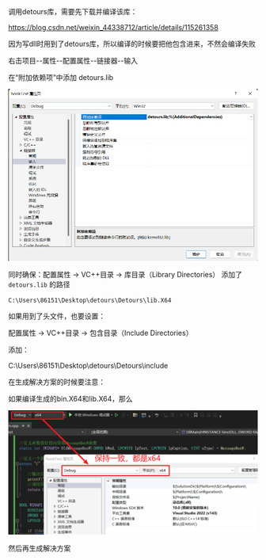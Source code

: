 调用detours库，需要先下载并编译该库：

https://blog.csdn.net/weixin_44338712/article/details/115261358



因为写dll时用到了detours库，所以编译的时候要把他包含进来，不然会编译失败



右击项目--属性--配置属性--链接器--输入

在“附加依赖项”中添加 detours.lib

<img src="assets/image-20250520210324557.png" alt="image-20250520210324557" style="zoom:67%;" />

同时确保：配置属性 → VC++目录 → 库目录（Library Directories） 添加了 `detours.lib` 的路径

```
C:\Users\86151\Desktop\detours\Detours\lib.X64
```



如果用到了头文件，也要设置：

配置属性 → VC++目录 → 包含目录（Include Directories）

添加：

C:\Users\86151\Desktop\detours\Detours\include



在生成解决方案的时候要注意：

如果编译生成的bin.X64和lib.X64，那么

![image-20250520212322452](assets/image-20250520212322452.png)

然后再生成解决方案

